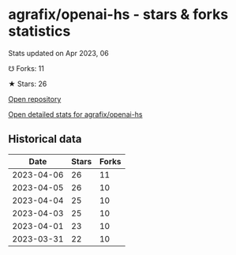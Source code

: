 # agrafix/openai-hs - stars & forks statistics

Stats updated on Apr 2023, 06

☋ Forks: 11

★ Stars: 26

[Open repository](https://github.com/agrafix/openai-hs)

[Open detailed stats for agrafix/openai-hs](https://reviewgithub.com/rep/agrafix/openai-hs)

## Historical data
| Date | Stars | Forks |
|------|-------|-------|
| 2023-04-06 | 26 | 11 | 
| 2023-04-05 | 26 | 10 | 
| 2023-04-04 | 25 | 10 | 
| 2023-04-03 | 25 | 10 | 
| 2023-04-01 | 23 | 10 | 
| 2023-03-31 | 22 | 10 | 

